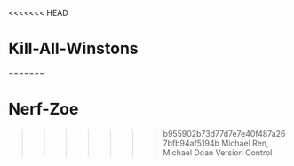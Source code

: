 <<<<<<< HEAD
# Kill-All-Winstons
=======
# Nerf-Zoe
>>>>>>> b955902b73d77d7e7e40f487a267bfb94af5194b
Michael Ren, Michael Doan
Version Control
